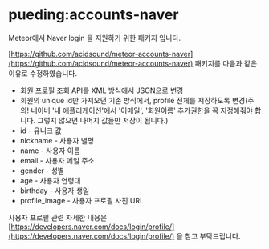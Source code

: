 # pueding:accounts-naver

Meteor에서 Naver login 을 지원하기 위한 패키지 입니다.

[https://github.com/acidsound/meteor-accounts-naver](https://github.com/acidsound/meteor-accounts-naver) 패키지를 다음과 같은 이유로 수정하였습니다.

* 회원 프로필 조회 API를 XML 방식에서 JSON으로 변경
* 회원의 unique id만 가져오던 기존 방식에서, profile 전체를 저장하도록 변경(주의! 네이버
'내 애플리케이션'에서 '이메일', '회원이름' 추가권한을 꼭 지정해줘야 합니다. 그렇지 않으면 나머지 값들만 저장이 됩니다.)
 * id - 유니크 값
 * nickname - 사용자 별명
 * name - 사용자 이름
 * email - 사용자 메일 주소
 * gender - 성별
 * age - 사용자 연령대
 * birthday - 사용자 생일
 * profile_image - 사용자 프로필 사진 URL



사용자 프로필 관련 자세한 내용은 [https://developers.naver.com/docs/login/profile/](https://developers.naver.com/docs/login/profile/) 을 참고 부탁드립니다.
